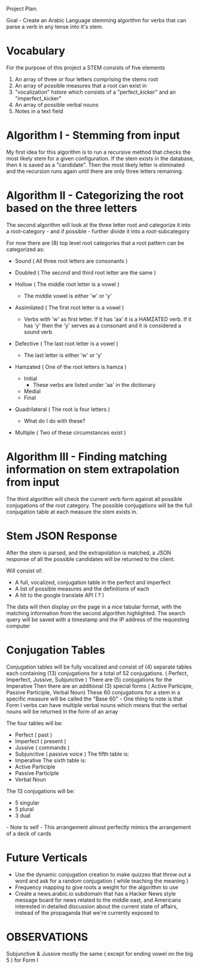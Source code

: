 Project Plan:

Goal - Create an Arabic Language stemming algorithm for verbs that can parse a verb in any tense into it's stem.

Vocabulary
==========

For the purpose of this project a STEM consists of five elements
1. An array of three or four letters comprising the stems root
2. An array of possible measures that a root can exist in
3. "vocalization" hstore which consists of a "perfect_kicker" and an "imperfect_kicker"
4. An array of possible verbal nouns
5. Notes in a text field

Algorithm I - Stemming from input
=================================

My first idea for this algorithm is to run a recursive method that checks the most likely stem for a given configuration. If the stem exists in the database, then it is saved as a "candidate". Then the most likely letter is eliminated and the recursion runs again until there are only three letters remaining.

Algorithm II - Categorizing the root based on the three letters
===============================================================

The second algorithm will look at the three letter root and categorize it into a root-category - and if possible - further divide it into a root-subcategory

For now there are (8) top level root categories that a root pattern can be categorized as:

* Sound ( All three root letters are consonants )

* Doubled ( The second and third root letter are the same )

* Hollow ( The middle root letter is a vowel )
  - The middle vowel is either 'w' or 'y'

* Assimilated ( The first root letter is a vowel )
  - Verbs with 'w' as first letter. If it has 'aa' it is a HAMZATED verb. If it has 'y' then the 'y' serves as a consonant and it is considered a sound verb

* Defective ( The last root letter is a vowel )
  - The last letter is either 'w' or 'y'

* Hamzated ( One of the root letters is hamza )
  * Initial
    - These verbs are listed under 'aa' in the dictionary
  * Medial
  * Final

* Quadrilateral ( The root is four letters )
  - What do I do with these?

* Multiple ( Two of these circumstances exist )

Algorithm III - Finding matching information on stem extrapolation from input
============================================================================

The third algorithm will check the current verb form against all possible conjugations of the root category. The possible conjugations will be the full conjugation table at each measure the stem exists in.

Stem JSON Response
==================

After the stem is parsed, and the extrapolation is matched, a JSON response of all the possible candidates will be returned to the client.

Will consist of:
  * A full, vocalized, conjugation table in the perfect and imperfect
  * A list of possible measures and the definitions of each
  * A hit to the google translate API ( ? )

The data will then display on the page in a nice tabular format, with the matching information from the second algorithm highlighted. The search query will be saved with a timestamp and the IP address of the requesting computer

Conjugation Tables
==================

Conjugation tables will be fully vocalized and consist of (4) separate tables each containing (13) conjugations for a total of 52 conjugations. ( Perfect, Imperfect, Jussive, Subjunctive )
There are (5) conjugations for the Imperative
Then there are an additional (3) special forms ( Active Participle, Passive Participle, Verbal Noun)
These 60 conjugations for a stem in a specific measure will be called the "Base 60"
*-* One thing to note is that Form I verbs can have multiple verbal nouns which means that the verbal nouns will be returned in the form of an array

The four tables will be:
  * Perfect ( past )
  * Imperfect ( present )
  * Jussive ( commands )
  * Subjunctive ( passive voice )
The fifth table is:
  * Imperative
The sixth table is:
  * Active Participle
  * Passive Participle
  * Verbal Noun

The 13 conjugations will be:
  * 5 singular
  * 5 plural
  * 3 dual

*-* Note to self *-*
This arrangement almost perfectly mimics the arrangement of a deck of cards

Future Verticals
================
* Use the dynamic conjugation creation to make quizzes that throw out a word and ask for a random conjugation ( while teaching the meaning )
* Frequency mapping to give roots a weight for the algorithm to use
* Create a news.arabic.io subdomain that has a Hacker News style message board for news related to the middle east, and Americans interested in detailed discussion about the current state of affairs, instead of the propaganda that we're currently exposed to

OBSERVATIONS
============
Subjunctive & Jussive mostly the same ( except for ending vowel on the big 5 ) for Form I
